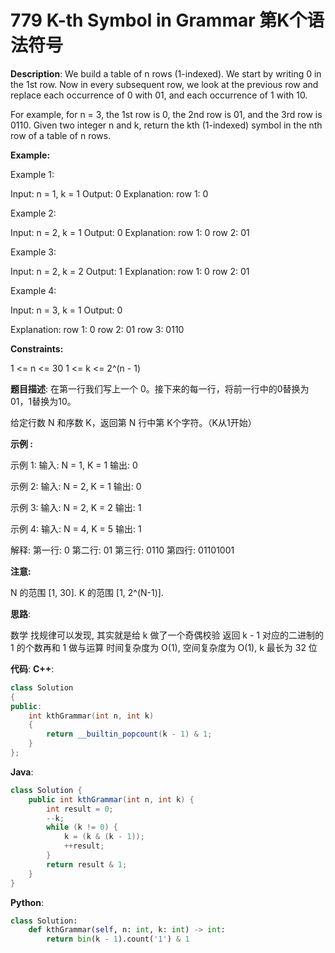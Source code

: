 # 779 K-th Symbol in Grammar 第K个语法符号

__Description__:
We build a table of n rows (1-indexed). We start by writing 0 in the 1st row. Now in every subsequent row, we look at the previous row and replace each occurrence of 0 with 01, and each occurrence of 1 with 10.

For example, for n = 3, the 1st row is 0, the 2nd row is 01, and the 3rd row is 0110.
Given two integer n and k, return the kth (1-indexed) symbol in the nth row of a table of n rows.

__Example:__

Example 1:

Input: n = 1, k = 1
Output: 0
Explanation: row 1: 0

Example 2:

Input: n = 2, k = 1
Output: 0
Explanation:
row 1: 0
row 2: 01

Example 3:

Input: n = 2, k = 2
Output: 1
Explanation:
row 1: 0
row 2: 01

Example 4:

Input: n = 3, k = 1
Output: 0

Explanation:
row 1: 0
row 2: 01
row 3: 0110

__Constraints:__

1 <= n <= 30
1 <= k <= 2^(n - 1)

__题目描述__:
在第一行我们写上一个 0。接下来的每一行，将前一行中的0替换为01，1替换为10。

给定行数 N 和序数 K，返回第 N 行中第 K个字符。（K从1开始）

__示例 :__

示例 1:
输入: N = 1, K = 1
输出: 0

示例 2:
输入: N = 2, K = 1
输出: 0

示例 3:
输入: N = 2, K = 2
输出: 1

示例 4:
输入: N = 4, K = 5
输出: 1

解释:
第一行: 0
第二行: 01
第三行: 0110
第四行: 01101001

__注意:__

N 的范围 [1, 30].
K 的范围 [1, 2^(N-1)].

__思路__:

数学
找规律可以发现, 其实就是给 k 做了一个奇偶校验
返回 k - 1 对应的二进制的 1 的个数再和 1 做与运算
时间复杂度为 O(1), 空间复杂度为 O(1), k 最长为 32 位

__代码__:
__C++__:

```C++
class Solution 
{
public:
    int kthGrammar(int n, int k) 
    {
        return __builtin_popcount(k - 1) & 1;
    }
};
```

__Java__:

```Java
class Solution {
    public int kthGrammar(int n, int k) {
        int result = 0;
        --k;
        while (k != 0) {
            k = (k & (k - 1));
            ++result;
        }
        return result & 1;
    }
}
```

__Python__:

```Python
class Solution:
    def kthGrammar(self, n: int, k: int) -> int:
        return bin(k - 1).count('1') & 1
```
